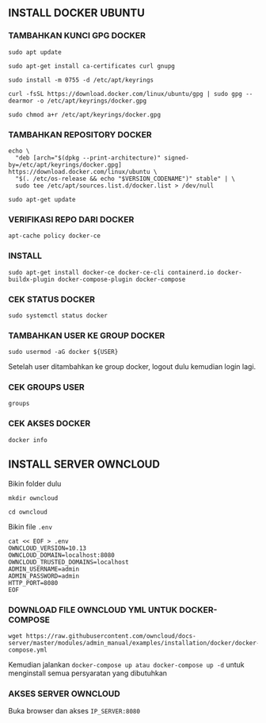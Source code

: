 ## INSTALL DOCKER UBUNTU

### TAMBAHKAN KUNCI GPG DOCKER
```sudo apt update```

```sudo apt-get install ca-certificates curl gnupg```

```sudo install -m 0755 -d /etc/apt/keyrings```

```
curl -fsSL https://download.docker.com/linux/ubuntu/gpg | sudo gpg --dearmor -o /etc/apt/keyrings/docker.gpg
```

```sudo chmod a+r /etc/apt/keyrings/docker.gpg```

### TAMBAHKAN REPOSITORY DOCKER
```
echo \
  "deb [arch="$(dpkg --print-architecture)" signed-by=/etc/apt/keyrings/docker.gpg] https://download.docker.com/linux/ubuntu \
  "$(. /etc/os-release && echo "$VERSION_CODENAME")" stable" | \
  sudo tee /etc/apt/sources.list.d/docker.list > /dev/null
```

```sudo apt-get update```

### VERIFIKASI REPO DARI DOCKER
```apt-cache policy docker-ce```

### INSTALL
```
sudo apt-get install docker-ce docker-ce-cli containerd.io docker-buildx-plugin docker-compose-plugin docker-compose
```

### CEK STATUS DOCKER
```sudo systemctl status docker```

### TAMBAHKAN USER KE GROUP DOCKER
```sudo usermod -aG docker ${USER}```

Setelah user ditambahkan ke group docker, logout dulu kemudian login lagi.

### CEK GROUPS USER
```groups```

### CEK AKSES DOCKER
```docker info```

## INSTALL SERVER OWNCLOUD

Bikin folder dulu

```mkdir owncloud```

```cd owncloud```

Bikin file ```.env```

```
cat << EOF > .env
OWNCLOUD_VERSION=10.13
OWNCLOUD_DOMAIN=localhost:8080
OWNCLOUD_TRUSTED_DOMAINS=localhost
ADMIN_USERNAME=admin
ADMIN_PASSWORD=admin
HTTP_PORT=8080
EOF
```

### DOWNLOAD FILE OWNCLOUD YML UNTUK DOCKER-COMPOSE
```
wget https://raw.githubusercontent.com/owncloud/docs-server/master/modules/admin_manual/examples/installation/docker/docker-compose.yml
```

Kemudian jalankan ```docker-compose up atau docker-compose up -d``` untuk menginstall semua persyaratan yang dibutuhkan

### AKSES SERVER OWNCLOUD
Buka browser dan akses ```IP_SERVER:8080```